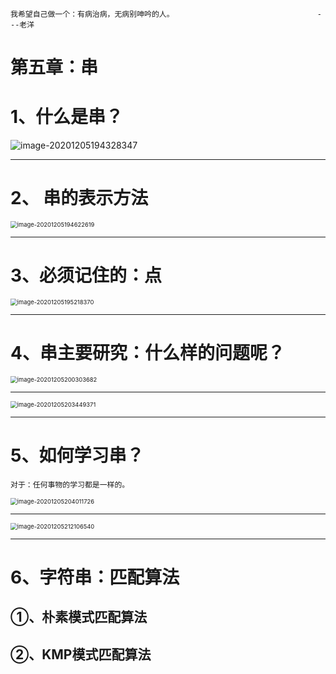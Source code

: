 ~~~
我希望自己做一个：有病治病，无病别呻吟的人。								  ---老洋
~~~



# 第五章：串

# 1、什么是串？

![image-20201205194328347](https://gitee.com/sheep-are-flying-in-the-sky/my-picture/raw/master/picture4/image-20201205194328347.png)

---

# 2、 串的表示方法

<img src="https://gitee.com/sheep-are-flying-in-the-sky/my-picture/raw/master/picture4/image-20201205194622619.png" alt="image-20201205194622619" style="zoom:67%;" />

---



# 3、必须记住的：点

<img src="https://gitee.com/sheep-are-flying-in-the-sky/my-picture/raw/master/picture4/image-20201205195218370.png" alt="image-20201205195218370" style="zoom:67%;" />

---



# 4、串主要研究：什么样的问题呢？

<img src="https://gitee.com/sheep-are-flying-in-the-sky/my-picture/raw/master/picture4/image-20201205200303682.png" alt="image-20201205200303682" style="zoom: 67%;" />

---

<img src="https://gitee.com/sheep-are-flying-in-the-sky/my-picture/raw/master/picture4/image-20201205203449371.png" alt="image-20201205203449371" style="zoom: 67%;" />

---

# 5、如何学习串？

~~~
对于：任何事物的学习都是一样的。
~~~

<img src="https://gitee.com/sheep-are-flying-in-the-sky/my-picture/raw/master/picture4/image-20201205204011726.png" alt="image-20201205204011726" style="zoom: 67%;" />

---

<img src="https://gitee.com/sheep-are-flying-in-the-sky/my-picture/raw/master/picture4/image-20201205212106540.png" alt="image-20201205212106540" style="zoom:67%;" />

---

# 6、字符串：匹配算法

## ①、朴素模式匹配算法





## ②、KMP模式匹配算法

